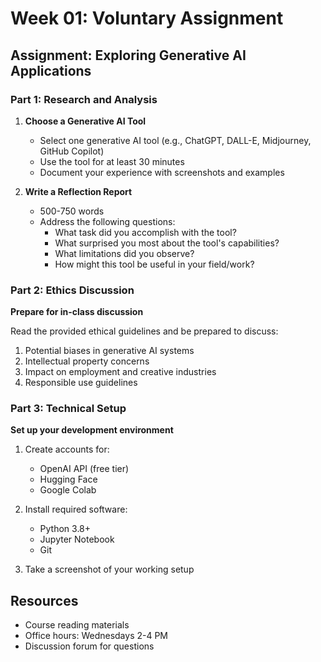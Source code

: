 # Week 01: Voluntary Assignment

## Assignment: Exploring Generative AI Applications

### Part 1: Research and Analysis

1. **Choose a Generative AI Tool**
   - Select one generative AI tool (e.g., ChatGPT, DALL-E, Midjourney, GitHub Copilot)
   - Use the tool for at least 30 minutes
   - Document your experience with screenshots and examples

2. **Write a Reflection Report**
   - 500-750 words
   - Address the following questions:
     - What task did you accomplish with the tool?
     - What surprised you most about the tool's capabilities?
     - What limitations did you observe?
     - How might this tool be useful in your field/work?

### Part 2: Ethics Discussion
**Prepare for in-class discussion**

Read the provided ethical guidelines and be prepared to discuss:
1. Potential biases in generative AI systems
2. Intellectual property concerns
3. Impact on employment and creative industries
4. Responsible use guidelines

### Part 3: Technical Setup
**Set up your development environment**

1. Create accounts for:
   - OpenAI API (free tier)
   - Hugging Face
   - Google Colab

2. Install required software:
   - Python 3.8+
   - Jupyter Notebook
   - Git

3. Take a screenshot of your working setup

## Resources
- Course reading materials
- Office hours: Wednesdays 2-4 PM
- Discussion forum for questions 